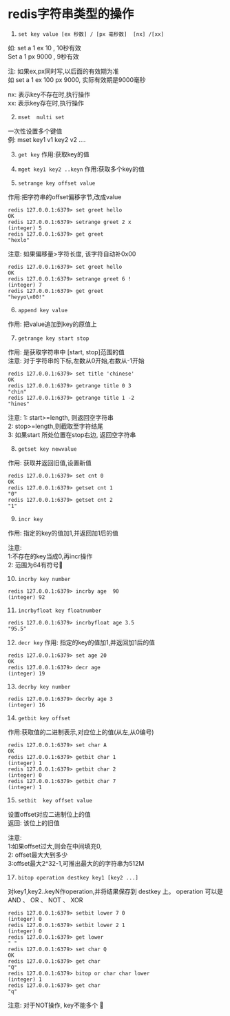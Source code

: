 # redis字符串类型的操作

1. `set key value [ex 秒数] / [px 毫秒数]  [nx] /[xx]`

如: set a 1 ex 10 , 10秒有效  
Set a 1 px 9000  , 9秒有效

注: 如果ex,px同时写,以后面的有效期为准  
如 set a 1 ex 100 px 9000, 实际有效期是9000毫秒

nx: 表示key不存在时,执行操作  
xx: 表示key存在时,执行操作

2. `mset  multi set`

一次性设置多个键值  
例: mset key1 v1 key2 v2 ....

3. `get key`
作用:获取key的值

4. `mget key1 key2 ..keyn`
作用:获取多个key的值


5. `setrange key offset value`

作用:把字符串的offset偏移字节,改成value

```
redis 127.0.0.1:6379> set greet hello
OK
redis 127.0.0.1:6379> setrange greet 2 x
(integer) 5
redis 127.0.0.1:6379> get greet
"hexlo"
```

注意: 如果偏移量>字符长度, 该字符自动补0x00

```
redis 127.0.0.1:6379> set greet hello
OK
redis 127.0.0.1:6379> setrange greet 6 !
(integer) 7
redis 127.0.0.1:6379> get greet
"heyyo\x00!"
```


6. `append key value`

作用: 把value追加到key的原值上

7. `getrange key start stop`

作用: 是获取字符串中 [start, stop]范围的值  
注意: 对于字符串的下标,左数从0开始,右数从-1开始  

```
redis 127.0.0.1:6379> set title 'chinese'
OK
redis 127.0.0.1:6379> getrange title 0 3
"chin"
redis 127.0.0.1:6379> getrange title 1 -2
"hines"
```

注意: 
1: start>=length, 则返回空字符串  
2: stop>=length,则截取至字符结尾  
3: 如果start 所处位置在stop右边, 返回空字符串  


8. `getset key newvalue`

作用: 获取并返回旧值,设置新值

```
redis 127.0.0.1:6379> set cnt 0
OK
redis 127.0.0.1:6379> getset cnt 1
"0"
redis 127.0.0.1:6379> getset cnt 2
"1"
```

9. `incr key`

作用: 指定的key的值加1,并返回加1后的值

注意:  
1:不存在的key当成0,再incr操作  
2: 范围为64有符号


10. `incrby key number`

```
redis 127.0.0.1:6379> incrby age  90
(integer) 92
```

11. `incrbyfloat key floatnumber`

```
redis 127.0.0.1:6379> incrbyfloat age 3.5
"95.5"
```

12. `decr key`
作用: 指定的key的值加1,并返回加1后的值

```
redis 127.0.0.1:6379> set age 20
OK
redis 127.0.0.1:6379> decr age
(integer) 19
```

13. `decrby key number`

```
redis 127.0.0.1:6379> decrby age 3
(integer) 16
```

14. `getbit key offset`


作用:获取值的二进制表示,对应位上的值(从左,从0编号)

```
redis 127.0.0.1:6379> set char A
OK
redis 127.0.0.1:6379> getbit char 1
(integer) 1
redis 127.0.0.1:6379> getbit char 2
(integer) 0
redis 127.0.0.1:6379> getbit char 7
(integer) 1
```

15. `setbit  key offset value`

设置offset对应二进制位上的值  
返回: 该位上的旧值  

注意:   
1:如果offset过大,则会在中间填充0,   
2: offset最大大到多少  
3:offset最大2^32-1,可推出最大的的字符串为512M  


17. `bitop operation destkey key1 [key2 ...]`

对key1,key2..keyN作operation,并将结果保存到 destkey 上。
operation 可以是 AND 、 OR 、 NOT 、 XOR

```
redis 127.0.0.1:6379> setbit lower 7 0
(integer) 0
redis 127.0.0.1:6379> setbit lower 2 1
(integer) 0
redis 127.0.0.1:6379> get lower
" "
redis 127.0.0.1:6379> set char Q
OK
redis 127.0.0.1:6379> get char
"Q"
redis 127.0.0.1:6379> bitop or char char lower
(integer) 1
redis 127.0.0.1:6379> get char
"q"
```

注意: 对于NOT操作, key不能多个
